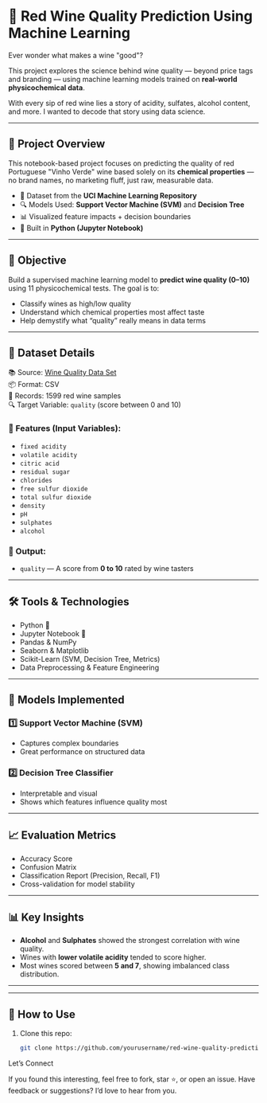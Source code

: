 # 🍷 Red Wine Quality Prediction Using Machine Learning

Ever wonder what makes a wine "good"?

This project explores the science behind wine quality — beyond price tags and branding — using machine learning models trained on **real-world physicochemical data**.

With every sip of red wine lies a story of acidity, sulfates, alcohol content, and more. I wanted to decode that story using data science.

---

## 📌 Project Overview

This notebook-based project focuses on predicting the quality of red Portuguese "Vinho Verde" wine based solely on its **chemical properties** — no brand names, no marketing fluff, just raw, measurable data.

- 🧪 Dataset from the **UCI Machine Learning Repository**
- 🔍 Models Used: **Support Vector Machine (SVM)** and **Decision Tree**
- 📊 Visualized feature impacts + decision boundaries
- 🧠 Built in **Python (Jupyter Notebook)**

---

## 🎯 Objective

Build a supervised machine learning model to **predict wine quality (0–10)** using 11 physicochemical tests. The goal is to:
- Classify wines as high/low quality
- Understand which chemical properties most affect taste
- Help demystify what “quality” really means in data terms

---

## 🧬 Dataset Details

📚 Source: [Wine Quality Data Set](https://archive.ics.uci.edu/ml/datasets/wine+quality)  
📦 Format: CSV  
📌 Records: 1599 red wine samples  
🔍 Target Variable: `quality` (score between 0 and 10)

### 🔬 Features (Input Variables):

- `fixed acidity`
- `volatile acidity`
- `citric acid`
- `residual sugar`
- `chlorides`
- `free sulfur dioxide`
- `total sulfur dioxide`
- `density`
- `pH`
- `sulphates`
- `alcohol`

### 🎯 Output:
- `quality` — A score from **0 to 10** rated by wine tasters

---

## 🛠️ Tools & Technologies

- Python 🐍
- Jupyter Notebook 📒
- Pandas & NumPy
- Seaborn & Matplotlib
- Scikit-Learn (SVM, Decision Tree, Metrics)
- Data Preprocessing & Feature Engineering

---

## 🧠 Models Implemented

### 1️⃣ **Support Vector Machine (SVM)**
- Captures complex boundaries
- Great performance on structured data

### 2️⃣ **Decision Tree Classifier**
- Interpretable and visual
- Shows which features influence quality most

---

## 📈 Evaluation Metrics

- Accuracy Score
- Confusion Matrix
- Classification Report (Precision, Recall, F1)
- Cross-validation for model stability

---

## 📊 Key Insights

- **Alcohol** and **Sulphates** showed the strongest correlation with wine quality.
- Wines with **lower volatile acidity** tended to score higher.
- Most wines scored between **5 and 7**, showing imbalanced class distribution.

---

---

## 🚀 How to Use

1. Clone this repo:
   ```bash
   git clone https://github.com/yourusername/red-wine-quality-prediction.git
   ```

Let’s Connect

If you found this interesting, feel free to fork, star ⭐, or open an issue.
Have feedback or suggestions? I’d love to hear from you.
